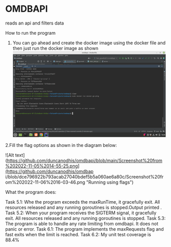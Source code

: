 # OMDBAPI
reads an api and filters data


How to run the program
1. You can go ahead and create the docker image using the docker file and then just run the docker image as shown
![Alt text](https://github.com/duncanodhis/omdbapi/blob/dce796922b793acab27040bdef5b5a060ae6a80c/Screenshot%20from%202022-11-06%2016-28-05.png "How to run it as a docker image")

2.Fill the flag options as shown in the diagram below:

![Alt text](https://github.com/duncanodhis/omdbapi/blob/main/Screenshot%20from%202022-11-05%2014-55-25.png](https://github.com/duncanodhis/omdbap i/blob/dce796922b793acab27040bdef5b5a060ae6a80c/Screenshot%20from%202022-11-06%2016-03-46.png "Running using flags")


What the program does:

Task 5.1: Whe the  program exceeds the maxRunTime, it  gracefully exit. All resources  released and any running goroutines is  stopped.Output printed . 
Task 5.2: When your program receives the SIGTERM signal, it gracefully exit. All resources  released and any running goroutines is stopped. 
Task 5.3: The program is   able to handle any rate limiting from omdbapi. It does  not panic or error.
Task 6.1: The program implements the maxRequests flag and fast exits when the limit is reached.
Task 6.2: My unit test coverage  is  88.4%

